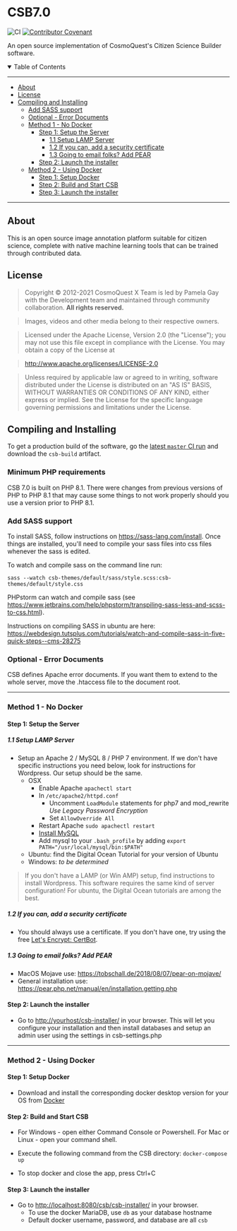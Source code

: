 # CSB7.0

![CI](https://github.com/CosmoQuestX/CSB7.0/workflows/CI/badge.svg) [![Contributor Covenant](https://img.shields.io/badge/Contributor%20Covenant-v2.0%20adopted-ff69b4.svg)](code_of_conduct.md)

An open source implementation of CosmoQuest's Citizen Science Builder software.

<details open>
<summary>Table of Contents</summary>

---------------------------------------------

- [About](#about)
- [License](#license)
- [Compiling and Installing](#compiling-and-installing)
  - [Add SASS support](#add-sass-support)
  - [Optional - Error Documents](#optional---error-documents)
  - [Method 1 - No Docker](#method-1---no-docker)
    - [Step 1: Setup the Server](#step-1-setup-the-server)
      - [1.1 Setup LAMP Server](#11-setup-lamp-server)
      - [1.2 If you can, add a security certificate](#12-if-you-can-add-a-security-certificate)
      - [1.3 Going to email folks? Add PEAR](#13-going-to-email-folks-add-pear)
    - [Step 2: Launch the installer](#step-2-launch-the-installer)
  - [Method 2 - Using Docker](#method-2---using-docker)
    - [Step 1: Setup Docker](#step-1-setup-docker)
    - [Step 2: Build and Start CSB](#step-2-build-and-start-csb)
    - [Step 3: Launch the installer](#step-3-launch-the-installer)

---------------------------------------------

</details>

## About

This is an open source image annotation platform suitable for citizen science, complete with native machine learning tools that can be trained through contributed data.

## License

> Copyright © 2012-2021 CosmoQuest X Team is led by Pamela Gay with the Development team and maintained through community collaboration. **All rights reserved.**

<!--  -->
> Images, videos and other media belong to their respective owners.

<!--  -->
> Licensed under the Apache License, Version 2.0 (the "License"); you may not use this file except in compliance with the License. You may obtain a copy of the License at

<!--  -->
> <http://www.apache.org/licenses/LICENSE-2.0>

<!--  -->
> Unless required by applicable law or agreed to in writing, software distributed under the License is distributed on an "AS IS" BASIS, WITHOUT WARRANTIES OR CONDITIONS OF ANY KIND, either express or implied. See the License for the specific language governing permissions and limitations under the License.

## Compiling and Installing

To get a production build of the software, go the [latest `master` CI run](https://github.com/CosmoQuestX/CSB7.0/actions?query=branch%3Amaster) and download the `csb-build` artifact.

### Minimum PHP requirements

CSB 7.0 is built on PHP 8.1. There were changes from previous versions of PHP to PHP 8.1 that may cause some things to not work properly should you use a version prior to PHP 8.1.

### Add SASS support

To install SASS, follow instructions on <https://sass-lang.com/install>. Once things
are installed, you'll need to compile your sass files into css files whenever
the sass is edited.

To watch and compile sass on the command line run:

```shell
sass --watch csb-themes/default/sass/style.scss:csb-themes/default/style.css
```

PHPstorm can watch and compile sass (see <https://www.jetbrains.com/help/phpstorm/transpiling-sass-less-and-scss-to-css.html>).

Instructions on compiling SASS in ubuntu are here: <https://webdesign.tutsplus.com/tutorials/watch-and-compile-sass-in-five-quick-steps--cms-28275>

### Optional - Error Documents

CSB defines Apache error documents. If you want them to extend to the whole server, move the .htaccess file to the document root.

---------------------------------------------

### Method 1 - No Docker

#### Step 1: Setup the Server

##### 1.1 Setup LAMP Server

- Setup an Apache 2 / MySQL 8 / PHP 7 environment. If we don't have specific instructions you need below, look for instructions for Wordpress. Our setup should be the same.
  - OSX
    - Enable Apache `apachectl start`
    - In `/etc/apache2/httpd.conf`
      - Uncomment `LoadModule` statements for php7 and mod_rewrite _Use Legacy Password Encryption_
      - Set `AllowOverride All`
    - Restart Apache `sudo apachectl restart`
    - [Install MySQL](https://dev.mysql.com/downloads/mysql)
    - Add mysql to your `.bash_profile` by adding `export PATH="/usr/local/mysql/bin:$PATH"`
  - Ubuntu: find the Digital Ocean Tutorial for your version of Ubuntu
  - Windows: _to be determined_

> If you don't have a LAMP (or Win AMP) setup, find instructions to install Wordpress. This software requires the same kind of server configuration! For ubuntu, the Digital Ocean tutorials are among the best.

##### 1.2 If you can, add a security certificate

- You should always use a certificate. If you don't have one, try using the free [Let's Encrypt: CertBot](https://letsencrypt.org/getting-started/).

##### 1.3 Going to email folks? Add PEAR

- MacOS Mojave use: <https://tobschall.de/2018/08/07/pear-on-mojave/>
- General installation use: <https://pear.php.net/manual/en/installation.getting.php>

#### Step 2: Launch the installer

- Go to <http://yourhost/csb-installer/> in your browser. This will let you configure your installation and then install databases and setup an admin user using the settings in csb-settings.php

---------------------------------------------

### Method 2 - Using Docker

#### Step 1: Setup Docker

- Download and install the corresponding docker desktop version for your OS from [Docker](https://hub.docker.com/search?q=&type=edition&offering=community)

#### Step 2: Build and Start CSB

- For Windows - open either Command Console or Powershell. For Mac or Linux - open your command shell.

- Execute the following command from the CSB directory:
```docker-compose up```

- To stop docker and close the app, press Ctrl+C

#### Step 3: Launch the installer

- Go to <http://localhost:8080/csb/csb-installer/> in your browser.
  - To use the docker MariaDB, use ```db``` as your database hostname
  - Default docker username, password, and database are all ```csb```
